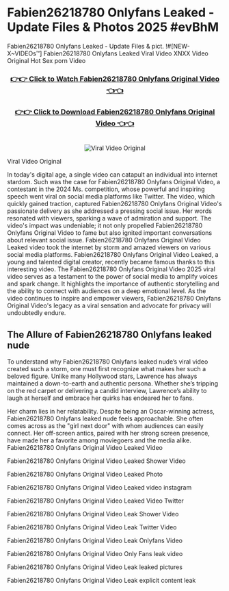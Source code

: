 # Fabien26218780 Onlyfans Leaked - Update Files & Photos 2025 #evBhM

Fabien26218780 Onlyfans Leaked - Update Files & pict. !#[NEW-X~VIDEOs™] Fabien26218780 Onlyfans Leaked Viral Video XNXX Video Original Hot Sex porn Video
<br>
<div align="center">
<h3><a href="https://links2leaks.com?utm_source=fabien26218780&utm_medium=gitlong" rel="nofollow">👉👉 Click to Watch Fabien26218780 Onlyfans Original Video 👈👈</a></h3>
<h3><a href="https://links2leaks.com?utm_source=fabien26218780&utm_medium=gitlong" rel="nofollow">👉👉 Click to Download Fabien26218780 Onlyfans Original Video 👈👈</a></h3>
<br>
<a href="https://links2leaks.com?utm_source=fabien26218780&utm_medium=gitlong" rel="nofollow"><img src="https://i.ibb.co/Gkj2r4b/banner.png" alt="Viral Video Original" style="max-width: 100%; display: inline-block;" data-target="animated-image.originalImage"></a>
</div>

Viral Video Original

In today's digital age, a single video can catapult an individual into internet stardom. Such was the case for Fabien26218780 Onlyfans Original Video, a contestant in the 2024 Ms. competition, whose powerful and inspiring speech went viral on social media platforms like Twitter.
The video, which quickly gained traction, captured Fabien26218780 Onlyfans Original Video's passionate delivery as she addressed a pressing social issue. Her words resonated with viewers, sparking a wave of admiration and support. The video's impact was undeniable; it not only propelled Fabien26218780 Onlyfans Original Video to fame but also ignited important conversations about relevant social issue.
Fabien26218780 Onlyfans Original Video Leaked video took the internet by storm and amazed viewers on various social media platforms. Fabien26218780 Onlyfans Original Video Leaked, a young and talented digital creator, recently became famous thanks to this interesting video.
The Fabien26218780 Onlyfans Original Video 2025 viral video serves as a testament to the power of social media to amplify voices and spark change. It highlights the importance of authentic storytelling and the ability to connect with audiences on a deep emotional level. As the video continues to inspire and empower viewers, Fabien26218780 Onlyfans Original Video's legacy as a viral sensation and advocate for privacy will undoubtedly endure.

<h2>The Allure of Fabien26218780 Onlyfans leaked nude</h2>


To understand why Fabien26218780 Onlyfans leaked nude’s viral video created such a storm, one must first recognize what makes her such a beloved figure. Unlike many Hollywood stars, Lawrence has always maintained a down-to-earth and authentic persona. Whether she’s tripping on the red carpet or delivering a candid interview, Lawrence’s ability to laugh at herself and embrace her quirks has endeared her to fans.

Her charm lies in her relatability. Despite being an Oscar-winning actress, Fabien26218780 Onlyfans leaked nude feels approachable. She often comes across as the "girl next door" with whom audiences can easily connect. Her off-screen antics, paired with her strong screen presence, have made her a favorite among moviegoers and the media alike.
Fabien26218780 Onlyfans Original Video Leaked Video

Fabien26218780 Onlyfans Original Video Leaked Shower Video

Fabien26218780 Onlyfans Original Video Leaked Photo

Fabien26218780 Onlyfans Original Video Leaked video instagram

Fabien26218780 Onlyfans Original Video Leaked Video Twitter

Fabien26218780 Onlyfans Original Video Leak Shower Video

Fabien26218780 Onlyfans Original Video Leak Twitter Video

Fabien26218780 Onlyfans Original Video Leak Onlyfans Video

Fabien26218780 Onlyfans Original Video Only Fans leak video

Fabien26218780 Onlyfans Original Video Leak leaked pictures

Fabien26218780 Onlyfans Original Video Leak explicit content leak